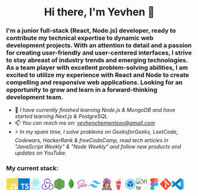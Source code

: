 <h1 align="center">Hi there, I'm Yevhen 👋</h1>

### I'm a junior full-stack (React, Node.js) developer, ready to contribute my technical expertise to dynamic web development projects. With an attention to detail and a passion for creating user-friendly and user-centered interfaces, I strive to stay abreast of industry trends and emerging technologies. As a team player with excellent problem-solving abilities, I am excited to utilize my experience with React and Node to create compelling and responsive web applications. Looking for an opportunity to grow and learn in a forward-thinking development team.<br>

- 🌱 *I have currently finished learning Node.js & MongoDB and have started learning Next.js & PostgreSQL*
- 📫 *You can reach me on: yevhenchementsov@gmail.com*
- ⚡ *In my spare time, I solve problems on GeeksforGeeks, LeetCode, Codewars, HackerRank & freeCodeCamp, read tech articles in "JavaScript Weekly" & "Node Weekly" and follow new products and updates on YouTube.*
 
### My current stack:

<div>
 <img align="left" alt="JavaScript" width="32px" src="https://raw.githubusercontent.com/devicons/devicon/master/icons/javascript/javascript-plain.svg" />
 <img align="left" alt="TypeScript" width="32px" src="https://raw.githubusercontent.com/devicons/devicon/master/icons/typescript/typescript-original.svg" />
 <img align="left" alt="React" width="32px" src="https://raw.githubusercontent.com/devicons/devicon/master/icons/react/react-original-wordmark.svg" />
 <img align="left" alt="Redux" width="32px" src="https://raw.githubusercontent.com/devicons/devicon/master/icons/redux/redux-original.svg" />
 <img align="left" alt="Node.js" width="32px" src="https://raw.githubusercontent.com/devicons/devicon/master/icons/nodejs/nodejs-plain.svg" />
 <img align="left" alt="MongoDB" width="32px" src="https://raw.githubusercontent.com/devicons/devicon/master/icons/mongodb/mongodb-original.svg" />
 <img align="left" alt="Sass" width="32px" src="https://raw.githubusercontent.com/devicons/devicon/master/icons/sass/sass-original.svg" />
 <img align="left" alt="Tailwind" width="32px" src="https://raw.githubusercontent.com/devicons/devicon/master/icons/tailwindcss/tailwindcss-original.svg" />
 <img align="left" alt="Emotion" width="32px" src="https://raw.githubusercontent.com/emotion-js/emotion/main/emotion.png" />
 <img align="left" alt="Gulp" width="32px" src="https://raw.githubusercontent.com/devicons/devicon/master/icons/gulp/gulp-plain.svg" />
 <img align="left" alt="Webpack" width="32px" src="https://raw.githubusercontent.com/devicons/devicon/master/icons/webpack/webpack-original.svg" />
 <img align="left" alt="Vite" width="32px" src="https://raw.githubusercontent.com/vitejs/vite/main/docs/images/vite.svg" />
 <img align="left" alt="Figma" width="32px" src="https://raw.githubusercontent.com/devicons/devicon/master/icons/figma/figma-original.svg" />
 <img align="left" alt="Git" width="32px" src="https://raw.githubusercontent.com/devicons/devicon/master/icons/git/git-plain.svg" />
 <img align="left" alt="VS Code" width="32px" src="https://raw.githubusercontent.com/devicons/devicon/master/icons/vscode/vscode-original.svg" />
</div>
